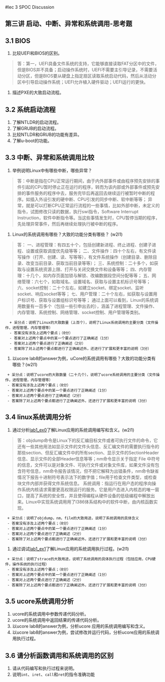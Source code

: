 #lec 3 SPOC Discussion

## 第三讲 启动、中断、异常和系统调用-思考题

## 3.1 BIOS
 1. 比较UEFI和BIOS的区别。
 > 答：第一，UEFI具备文件系统的支持，它能够直接读取FAT分区中的文件，但是BIOS并不具备；启动操作系统时，UEFI不需要主引导记录，不需要活动分区，但是BIOS要从硬盘上指定扇区读取系统启动代码，然后从活动分区中引导启动操作系统；UEFI允许植入硬件驱动；UEFI运行的更快。
 1. 描述PXE的大致启动流程。

## 3.2 系统启动流程
 1. 了解NTLDR的启动流程。
 1. 了解GRUB的启动流程。
 1. 比较NTLDR和GRUB的功能有差异。
 1. 了解u-boot的功能。

## 3.3 中断、异常和系统调用比较
 1. 举例说明Linux中有哪些中断，哪些异常？
 > 答：中断是指在CPU正常运行期间，由于内外部事件或由程序预先安排的事件引起的CPU暂时停止正在运行的程序，转而为该内部或外部事件或预先安排的事件服务的程序中去，服务完毕后再返回去继续运行被暂时中断的程序。如插入外设引发的硬中断、CPU引发的同步中断、软中断等等； 异常，就是可以打断CPU正常运行流程的一些事情，比如外部中断，未定义的指令，试图修改只读的数据，执行swi指令，Software Interrupt Instruction，软件中断指令等。当这些事情发生时，CPU暂停当期的程序，先处理异常事件，然后再继续处理执行被中断的程序。

 1. Linux的系统调用有哪些？大致的功能分类有哪些？  (w2l1)
 > 答：
 一、进程管理：有四五十个，包括创建新进程、终止进程、创建子进程、设置或获取调度优先级等等；
 二、文件操作：四十个左右，有文件读写操作（打开、创建、读、写等等），有文件系统操作（创建目录、删除目录、改变当前目录、获取当前目录等等）；
 三、系统控制：二十多个，如获取与设置系统资源上限、打开与关闭交换文件和设备等等；
 四、内存管理：十几个，如内存页面加锁与解锁、改编数据段空间分配等等；
 五、网络管理：六七个，如取域名、设置域名、获取与设置主机标识号等等；
 六、socket控制：二十个左右，如建立socket、绑定socket、监听socket、响应socket等等；
 七、用户管理：二十个左右，如获取与设置用户标识号、获取与设置组标识号等等；
 通过上面可以看到，Linux的系统调用数量有一百多个（包括一些引申出去的），涵盖了进程管理、文件操作、内存管理、系统控制、网络管理、socket控制、用户管理等类别。

```
  + 采分点：说明了Linux的大致数量（上百个），说明了Linux系统调用的主要分类（文件操作，进程管理，内存管理等）
  - 答案没有涉及上述两个要点；（0分）
  - 答案对上述两个要点中的某一个要点进行了正确阐述（1分）
  - 答案对上述两个要点进行了正确阐述（2分）
  - 答案除了对上述两个要点都进行了正确阐述外，还进行了扩展和更丰富的说明（3分）
 ```
 
 1. 以ucore lab8的answer为例，uCore的系统调用有哪些？大致的功能分类有哪些？(w2l1)
 
 ```
  + 采分点：说明了ucore的大致数量（二十几个），说明了ucore系统调用的主要分类（文件操作，进程管理，内存管理等）
  - 答案没有涉及上述两个要点；（0分）
  - 答案对上述两个要点中的某一个要点进行了正确阐述（1分）
  - 答案对上述两个要点进行了正确阐述（2分）
  - 答案除了对上述两个要点都进行了正确阐述外，还进行了扩展和更丰富的说明（3分）
 ```
 
## 3.4 linux系统调用分析
 1. 通过分析[lab1_ex0](https://github.com/chyyuu/ucore_lab/blob/master/related_info/lab1/lab1-ex0.md)了解Linux应用的系统调用编写和含义。(w2l1)
 > 答：objdump命令是Linux下的反汇编目标文件或者可执行文件的命令，它还有一些其他用法如显示文件的文件头信息、反汇编文件的需要执行指令的那些section、但反汇编文件中的所有section、显示文件的SectionHeader信息、显示文件的全部Header信息等等；nm命令显示关于指定 File 中符号的信息，文件可以是对象文件、可执行文件或对象文件库，如果文件没有包含符号信息，nm命令报告该情况，但不把它解释为出错条件，nm命令缺省情况下报告十进制符号表示法下的数字值；file用于检查文件类型，或检查块文件内部并获得文件系统信息。
 系统调用：指运行在用户态的程序向操作系统内核请求需要更高权限运行的服务。它是用户态进入内核态的唯一窗口，提高了系统的安全性，并且使得编程从硬件设备的低级编程中解放出来。Linux中实现系统调用用了I386体系结构中的软件中断，由内核函数实现。

 ```
  + 采分点：说明了objdump，nm，file的大致用途，说明了系统调用的具体含义
  - 答案没有涉及上述两个要点；（0分）
  - 答案对上述两个要点中的某一个要点进行了正确阐述（1分）
  - 答案对上述两个要点进行了正确阐述（2分）
  - 答案除了对上述两个要点都进行了正确阐述外，还进行了扩展和更丰富的说明（3分）
 
 ```
 
 1. 通过调试[lab1_ex1](https://github.com/chyyuu/ucore_lab/blob/master/related_info/lab1/lab1-ex1.md)了解Linux应用的系统调用执行过程。(w2l1)
 

 ```
  + 采分点：说明了strace的大致用途，说明了系统调用的具体执行过程（包括应用，CPU硬件，操作系统的执行过程）
  - 答案没有涉及上述两个要点；（0分）
  - 答案对上述两个要点中的某一个要点进行了正确阐述（1分）
  - 答案对上述两个要点进行了正确阐述（2分）
  - 答案除了对上述两个要点都进行了正确阐述外，还进行了扩展和更丰富的说明（3分）
 ```
 
## 3.5 ucore系统调用分析
 1. ucore的系统调用中参数传递代码分析。
 1. ucore的系统调用中返回结果的传递代码分析。
 1. 以ucore lab8的answer为例，分析ucore 应用的系统调用编写和含义。
 1. 以ucore lab8的answer为例，尝试修改并运行代码，分析ucore应用的系统调用执行过程。
 
## 3.6 请分析函数调用和系统调用的区别
 1. 请从代码编写和执行过程来说明。
   1. 说明`int`、`iret`、`call`和`ret`的指令准确功能
 

